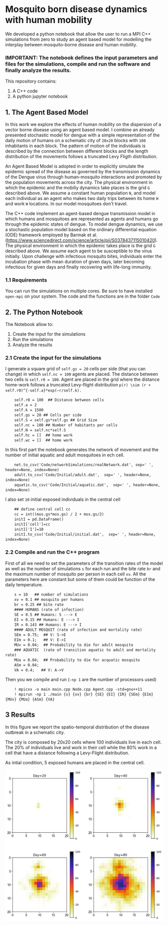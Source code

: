 # Mosquito born disease dynamics with human mobility

We developed a python notebook that allow the user to run a MPI C++ simulations from zero to study an agent based model for modelling the interplay between mosquito-borne disease and human mobility. 

### IMPORTANT: The notebook defines the input parameters and files for the simulations, compile and run the software and finally analyze the results.

This repository contains:
  
  1. A C++ code
  2. A python jupyter notebook 

## 1. The Agent Based Model
In this work we explore the effects of human mobility on the dispersion of a vector borne disease using an agent based model. I combine an already presented stochastic model for dengue with a simple representation of the daily motion of humans on a schematic city of `20x20` blocks with `100` inhabitants in each block. The pattern of motion of the individuals is described by the connection between different blocks and the length distribution of the movements follows a truncated Levy Fligth distribution.

An Agent Based Model is adopted in order to explicitly simulate the epidemic spread of the disease as governed by the transmission dynamics of the Dengue virus through human-mosquito interactions and promoted by the population movements across the city. The physical environment in which the epidemic and the mobiliy dynamics take places is the grid `G`  described above. We assume a constant human population `N`, and model each individual as an agent who makes two daily trips between its home `H` and work `W` locations. In our model mosquitoes don't travel.

The C++ code implement an agent-based dengue transmission model in which humans and mosquitoes are represented
as agents and humans go through the epidemic states of dengue. To model dengue dynamics, we use a stochastic population model based on the ordinary differential equation (ODE) framework employed by Barmak et al. (https://www.sciencedirect.com/science/article/pii/S0378437115010420). The physical environment in which the epidemic takes place is the grid `G` described above. We assume each agent to be susceptible to the virus initially. Upon challenge with infectious mosquito bites, individuals enter the incubation phase with mean duration of given days, later becoming infectious for given days and finally recovering with life-long immunity.

### 1.1 Requirements
You can run the simulations on multiple cores. Be sure to have installed `open-mpi` on your system. The code and the functions are in the folder `Code` 

## 2. The Python Notebook
The Notebook allow to:

1. Create the input for the simulations
2. Run the simulations
3. Analyze the results

### 2.1 Create the input for the simulations
I generate a square grid of `self.gs = 20` cells per side (that you can change) in which `self.nc = 100` agents are placed. The distance between two cells is `self.r0 = 100`. Agent are placed in the grid where the distance home-work follows a truncated Levy-flight distribution `p(r) \sim (r + self.r0)^{-self.a}*exp(−r/self.k).`

        self.r0 = 100  ## Distance between cells
        self.a = 2
        self.k = 1500
        self.gs = 20 ## Cells per side
        self.S = self.gs*self.gs ## Grid Size
        self.nc = 100 ## Number of habitants per cells
        self.N = self.nc*self.S
        self.hc = []  ## home work
        self.wc = []  ## home work
In this first part the notebook generates the network of movement and the number of initial aquatic and adult mosquitoes in ech cell. 

        net.to_csv('Code/networkSimulations/realNetwork.dat', sep=' ', header=None, index=None)
        adult.to_csv('Code/Initial/adult.dat',  sep=' ', header=None, index=None)
        aquatic.to_csv('Code/Initial/aquatic.dat',  sep=' ', header=None, index=None)
        
I also set `10` initial exposed individuals in the central cell

        ## define central cell cc
        cc = int((mos.gs*mos.gs) / 2 + mos.gs/2)
        initI = pd.DataFrame()
        initI['cell']=cc
        initI['I']=10
        initI.to_csv('Code/Initial/initial.dat',  sep=' ', header=None, index=None)
        
### 2.2 Compile and run the C++ program
First of all we need to set the parameters of the transition rates of the model as well as the number of simulations `s` for each run and the bite rate `br` and the maximum number of mosquito per person in each cell `xv`. All the parameters here are constant but some of them could be function of the daily temperature.

        s = 10   ## number of simulations
        xv = 0.1 ## mosquito per humans
        br = 0.25 ## bite rate
        #### HUMANS (rate of infection)
        SE = 0.5 ## Humans: S ---> E
        EI = 0.15 ## Humans: E ---> I
        IR = 0.143 ## Humans: E ---> I
        #### ADULT MOSQUIT (rate of infection and mortality rate)
        SEm = 0.75;  ## V: S->E
        EIm = 0.1;   ## V: E->I
        MUv = 0.04;  ## Probability to die for adult mosquito
        ### AQUATIC  (rate of transition aquatic to adult and mortality rate)
        MUa = 0.04;  ## Probability to die for acquatic mosquito
        ASm = 0.04;  
        VA = 0.4;   ## V: A->V
        
Then you we compile and run (`-np 1` are the number of processors used)

        ! mpicxx -o main main.cpp Node.cpp Agent.cpp -std=gnu++11
        ! mpirun -np 1 ./main {s} {xv} {br} {SE} {EI} {IR} {SEm} {EIm} {MUv} {MUa} {ASm} {VA}
        
        
## 3 Results

In this figure we report the spatio-temporal distribution of the disease outbreak in a schematic city.

The city is composed by 20x20 cells where 100 individuals live in each cell. The 20% of individuals live and work in their cell while the 80% work in a cell that have a distance following a Levy-Flight distribution.

As intial condition, 5 exposed humans are placed in the central cell.

![GitHub Logo](download.png)


